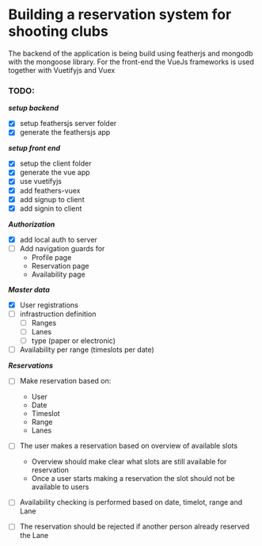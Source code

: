 # **Building a reservation system for shooting clubs**

The backend of the application is being build using featherjs and mongodb with the mongoose library.
For the front-end the VueJs frameworks is used together with Vuetifyjs and Vuex

### TODO:

_**setup backend**_

- [x] setup feathersjs server folder
- [x] generate the feathersjs app

_**setup front end**_

- [x] setup the client folder
- [x] generate the vue app
- [x] use vuetifyjs
- [x] add feathers-vuex
- [x] add signup to client
- [x] add signin to client

_**Authorization**_

- [x] add local auth to server
- [ ] Add navigation guards for
  - Profile page
  - Reservation page
  - Availability page

_**Master data**_

- [x] User registrations
- [ ] infrastruction definition
  - [ ] Ranges
  - [ ] Lanes
  - [ ] type (paper or electronic)
- [ ] Availability per range (timeslots per date)

_**Reservations**_

- [ ] Make reservation based on:

  - User
  - Date
  - Timeslot
  - Range
  - Lanes

- [ ] The user makes a reservation based on overview of available slots
  - Overview should make clear what slots are still available for reservation
  - Once a user starts making a reservation the slot should not be available to users
- [ ] Availability checking is performed based on date, timelot, range and Lane
- [ ] The reservation should be rejected if another person already reserved the Lane
